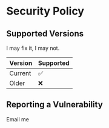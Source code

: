# Security Policy

## Supported Versions

I may fix it, I may not.

| Version | Supported          |
| ------- | ------------------ |
| Current | :white_check_mark: |
| Older   | :x:                |


## Reporting a Vulnerability
Email me
